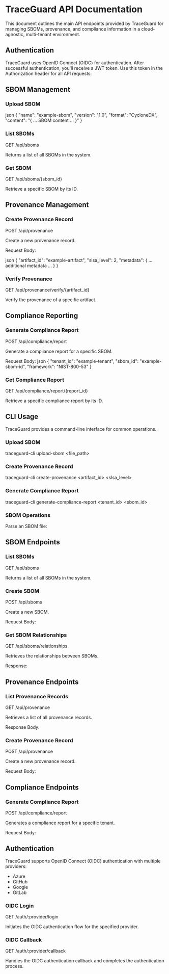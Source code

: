 # TraceGuard API Documentation

This document outlines the main API endpoints provided by TraceGuard for managing SBOMs, provenance, and compliance information in a cloud-agnostic, multi-tenant environment.

## Authentication

TraceGuard uses OpenID Connect (OIDC) for authentication. After successful authentication, you'll receive a JWT token. Use this token in the Authorization header for all API requests:

## SBOM Management

### Upload SBOM

json
{
"name": "example-sbom",
"version": "1.0",
"format": "CycloneDX",
"content": "{ ... SBOM content ... }"
}

### List SBOMs

GET /api/sboms

Returns a list of all SBOMs in the system.

### Get SBOM

GET /api/sboms/{sbom_id}

Retrieve a specific SBOM by its ID.

## Provenance Management

### Create Provenance Record

POST /api/provenance

Create a new provenance record.

Request Body:

json
{
"artifact_id": "example-artifact",
"slsa_level": 2,
"metadata": { ... additional metadata ... }
}

### Verify Provenance

GET /api/provenance/verify/{artifact_id}

Verify the provenance of a specific artifact.

## Compliance Reporting

### Generate Compliance Report

POST /api/compliance/report

Generate a compliance report for a specific SBOM.

Request Body:
json
{
"tenant_id": "example-tenant",
"sbom_id": "example-sbom-id",
"framework": "NIST-800-53"
}


### Get Compliance Report

GET /api/compliance/report/{report_id}

Retrieve a specific compliance report by its ID.


## CLI Usage


TraceGuard provides a command-line interface for common operations.


### Upload SBOM
traceguard-cli upload-sbom <file_path>

### Create Provenance Record
traceguard-cli create-provenance <artifact_id> <slsa_level>

### Generate Compliance Report
traceguard-cli generate-compliance-report <tenant_id> <sbom_id> <framework>


### SBOM Operations

Parse an SBOM file:

## SBOM Endpoints

### List SBOMs

GET /api/sboms

Returns a list of all SBOMs in the system.

### Create SBOM

POST /api/sboms

Create a new SBOM.

Request Body:

### Get SBOM Relationships

GET /api/sboms/relationships

Retrieves the relationships between SBOMs.

Response:

## Provenance Endpoints

### List Provenance Records

GET /api/provenance

Retrieves a list of all provenance records.

Response Body:

### Create Provenance Record

POST /api/provenance

Create a new provenance record.

Request Body:

## Compliance Endpoints

### Generate Compliance Report

POST /api/compliance/report

Generates a compliance report for a specific tenant.

Request Body:

## Authentication

TraceGuard supports OpenID Connect (OIDC) authentication with multiple providers:

- Azure
- GitHub
- Google
- GitLab

### OIDC Login

GET /auth/:provider/login

Initiates the OIDC authentication flow for the specified provider.

### OIDC Callback

GET /auth/:provider/callback

Handles the OIDC authentication callback and completes the authentication process.